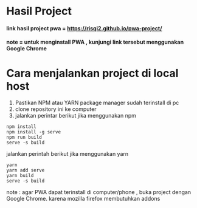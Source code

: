 # Hasil Project

#### link hasil project pwa = https://risqi2.github.io/pwa-project/ 
#### note = **untuk menginstall PWA , kunjungi link tersebut menggunakan Google Chrome**

# Cara menjalankan project di local host

1. Pastikan NPM atau YARN package manager sudah terinstall di pc
2. clone repository ini ke computer 
3. jalankan perintar berikut jika menggunakan npm
```
npm install
npm install -g serve
npm run build
serve -s build
```
jalankan perintah berikut jika menggunakan yarn
```
yarn
yarn add serve
yarn build
serve -s build
```

note : 
agar PWA dapat terinstall di computer/phone ,
buka project dengan Google Chrome.
karena mozilla firefox membutuhkan addons
